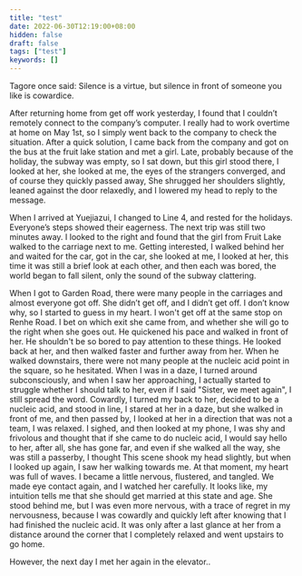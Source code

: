 ```yaml
---
title: "test"
date: 2022-06-30T12:19:00+08:00
hidden: false
draft: false
tags: ["test"]
keywords: []
---
```


Tagore once said: Silence is a virtue, but silence in front of someone you like is cowardice.

After returning home from get off work yesterday, I found that I couldn’t remotely connect to the company’s computer. I really had to work overtime at home on May 1st, so I simply went back to the company to check the situation. After a quick solution, I came back from the company and got on the bus at the fruit lake station and met a girl. Late, probably because of the holiday, the subway was empty, so I sat down, but this girl stood there, I looked at her, she looked at me, the eyes of the strangers converged, and of course they quickly passed away, She shrugged her shoulders slightly, leaned against the door relaxedly, and I lowered my head to reply to the message.

 When I arrived at Yuejiazui, I changed to Line 4, and rested for the holidays. Everyone’s steps showed their eagerness. The next trip was still two minutes away. I looked to the right and found that the girl from Fruit Lake walked to the carriage next to me. Getting interested, I walked behind her and waited for the car, got in the car, she looked at me, I looked at her, this time it was still a brief look at each other, and then each was bored, the world began to fall silent, only the sound of the subway clattering.

 When I got to Garden Road, there were many people in the carriages and almost everyone got off. She didn’t get off, and I didn’t get off. I don’t know why, so I started to guess in my heart. I won't get off at the same stop on Renhe Road. I bet on which exit she came from, and whether she will go to the right when she goes out. He quickened his pace and walked in front of her. He shouldn't be so bored to pay attention to these things. He looked back at her, and then walked faster and further away from her. When he walked downstairs, there were not many people at the nucleic acid point in the square, so he hesitated. When I was in a daze, I turned around subconsciously, and when I saw her approaching, I actually started to struggle whether I should talk to her, even if I said "Sister, we meet again", I still spread the word. Cowardly, I turned my back to her, decided to be a nucleic acid, and stood in line, I stared at her in a daze, but she walked in front of me, and then passed by, I looked at her in a direction that was not a team, I was relaxed. I sighed, and then looked at my phone, I was shy and frivolous and thought that if she came to do nucleic acid, I would say hello to her, after all, she has gone far, and even if she walked all the way, she was still a passerby, I thought This scene shook my head slightly, but when I looked up again, I saw her walking towards me. At that moment, my heart was full of waves. I became a little nervous, flustered, and tangled. We made eye contact again, and I watched her carefully. It looks like, my intuition tells me that she should get married at this state and age. She stood behind me, but I was even more nervous, with a trace of regret in my nervousness, because I was cowardly and quickly left after knowing that I had finished the nucleic acid. It was only after a last glance at her from a distance around the corner that I completely relaxed and went upstairs to go home.

 However, the next day I met her again in the elevator..
